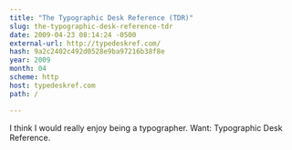 ```yaml
---
title: "The Typographic Desk Reference (TDR)"
slug: the-typographic-desk-reference-tdr
date: 2009-04-23 08:14:24 -0500
external-url: http://typedeskref.com/
hash: 9a2c2402c492d0528e9ba97216b38f8e
year: 2009
month: 04
scheme: http
host: typedeskref.com
path: /

---
```


I think I would really enjoy being a typographer. Want: Typographic Desk Reference. 

